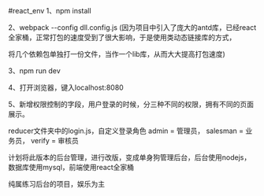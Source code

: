 #react_env
1、npm install

2、webpack --config dll.config.js (因为项目中引入了庞大的antd库，已经react全家桶，正常打包的速度受到了很大影响，于是使用类动态链接库的方式，

将几个依赖包单独打一份文件，当作一个lib库，从而大大提高打包速度)

3、npm run dev

4、打开浏览器，键入localhost:8080

5、新增权限控制的字段，用户登录的时候，分三种不同的权限，拥有不同的页面展示。

reducer文件夹中的login.js，自定义登录角色 admin = 管理员， salesman = 业务员， verify = 审核员

计划将此版本的后台管理，进行改版，变成单身狗管理后台，后台使用nodejs，数据库使用mysql，前端使用react全家桶

纯属练习后台的项目，娱乐为主
